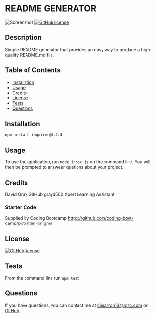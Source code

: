 # README GENERATOR
![Screenshot](./Main/images/Screenshot%202023-10-06%20at%2010.55.54 PM.png)
  [![GitHub license](https://img.shields.io/badge/license-MIT-blue.svg)](https://opensource.org/licenses/MIT)

  ## Description
  Simple README generator that provides an easy way to produce a high quality README.md file.

  ## Table of Contents
  - [Installation](#installation)
  - [Usage](#usage)
  - [Credits](#credits)
  - [License](#license)
  - [Tests](#tests)
  - [Questions](#questions)

  ## Installation 
  ```npm install inquirer@8.2.4```

  ## Usage
  To use the application, run ```node index.js``` on the command line.  You will then be prompted to answeer quetions about your project.

  ## Credits
  David Gray GitHub grayd500
  Xpert Learning Assistant
  
  ### Starter Code
  Supplied by Coding Bootcamp https://github.com/coding-boot-camp/potential-enigma
  
  
  ## License
  [![GitHub license](https://img.shields.io/badge/license-MIT-blue.svg)](https://opensource.org/licenses/MIT)


  ## Tests
  From the command line run
    ```npm test```
  

  ## Questions
  If you have questions, you can contact me at [cimarron13@mac.com](mailto:cimarron13@mac.com) or <a href="https://github.com/cjenchke">GitHub</a>.


